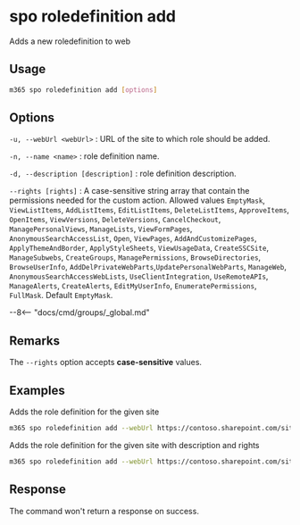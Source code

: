 # spo roledefinition add

Adds a new roledefinition to web

## Usage

```sh
m365 spo roledefinition add [options]
```

## Options

`-u, --webUrl <webUrl>`
: URL of the site to which role should be added.

`-n, --name <name>`
: role definition name.

`-d, --description [description]`
: role definition description.

`--rights [rights]`
: A case-sensitive string array that contain the permissions needed for the custom action. Allowed values `EmptyMask`, `ViewListItems`, `AddListItems`, `EditListItems`, `DeleteListItems`, `ApproveItems`, `OpenItems`, `ViewVersions`, `DeleteVersions`, `CancelCheckout`, `ManagePersonalViews`, `ManageLists`, `ViewFormPages`, `AnonymousSearchAccessList`, `Open`, `ViewPages`, `AddAndCustomizePages`, `ApplyThemeAndBorder`, `ApplyStyleSheets`, `ViewUsageData`, `CreateSSCSite`, `ManageSubwebs`, `CreateGroups`, `ManagePermissions`, `BrowseDirectories`, `BrowseUserInfo`, `AddDelPrivateWebParts`,`UpdatePersonalWebParts`, `ManageWeb`, `AnonymousSearchAccessWebLists`, `UseClientIntegration`, `UseRemoteAPIs`, `ManageAlerts`, `CreateAlerts`, `EditMyUserInfo`, `EnumeratePermissions`, `FullMask`. Default `EmptyMask`.

--8<-- "docs/cmd/groups/_global.md"

## Remarks

The `--rights` option accepts **case-sensitive** values.

## Examples

Adds the role definition for the given site

```sh
m365 spo roledefinition add --webUrl https://contoso.sharepoint.com/sites/project-x --name test
```

Adds the role definition for the given site with description and rights

```sh
m365 spo roledefinition add --webUrl https://contoso.sharepoint.com/sites/project-x --name test --description "test description" --rights "ViewListItems,AddListItems,EditListItems,DeleteListItems"
```

## Response

The command won't return a response on success.
